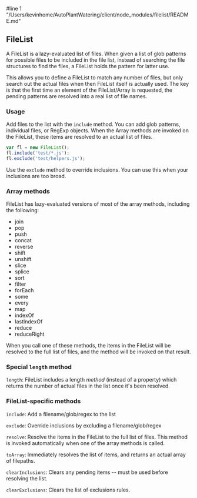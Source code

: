 #line 1 "/Users/kevinhome/AutoPlantWatering/client/node_modules/filelist/README.md"
## FileList

A FileList is a lazy-evaluated list of files. When given a list
of glob patterns for possible files to be included in the file
list, instead of searching the file structures to find the files,
a FileList holds the pattern for latter use.

This allows you to define a FileList to match any number of
files, but only search out the actual files when then FileList
itself is actually used. The key is that the first time an
element of the FileList/Array is requested, the pending patterns
are resolved into a real list of file names.

### Usage

Add files to the list with the `include` method. You can add glob
patterns, individual files, or RegExp objects. When the Array
methods are invoked on the FileList, these items are resolved to
an actual list of files.

```javascript
var fl = new FileList();
fl.include('test/*.js');
fl.exclude('test/helpers.js');
```

Use the `exclude` method to override inclusions. You can use this
when your inclusions are too broad.

### Array methods

FileList has lazy-evaluated versions of most of the array
methods, including the following:

* join
* pop
* push
* concat
* reverse
* shift
* unshift
* slice
* splice
* sort
* filter
* forEach
* some
* every
* map
* indexOf
* lastIndexOf
* reduce
* reduceRight

When you call one of these methods, the items in the FileList
will be resolved to the full list of files, and the method will
be invoked on that result.

### Special `length` method

`length`: FileList includes a length *method* (instead of a
property) which returns the number of actual files in the list
once it's been resolved.

### FileList-specific methods

`include`: Add a filename/glob/regex to the list

`exclude`: Override inclusions by excluding a filename/glob/regex

`resolve`: Resolve the items in the FileList to the full list of
files. This method is invoked automatically when one of the array
methods is called.

`toArray`: Immediately resolves the list of items, and returns an
actual array of filepaths.

`clearInclusions`: Clears any pending items -- must be used
before resolving the list.

`clearExclusions`: Clears the list of exclusions rules.




